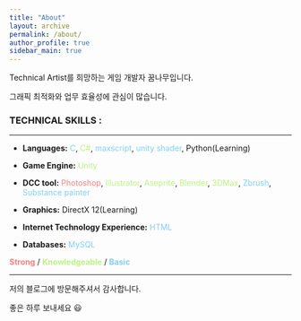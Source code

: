 ```yaml
---
title: "About"
layout: archive
permalink: /about/
author_profile: true
sidebar_main: true
---
```




Technical Artist를 희망하는 게임 개발자 꿈나무입니다.

그래픽 최적화와 업무 효율성에 관심이 많습니다.





### TECHNICAL SKILLS :

--------------------------------------------------------------------------------------------------

* <b>Languages:</b> <span style="color:#80CFF2">C</span>, <span style="color:#BCF280">C#</span>, <span style="color:#80CFF2">maxscript</span>, <span style="color:#80CFF2">unity shader</span>, Python(Learning)

* <b>Game Engine:</b> <span style="color:#BCF280">Unity</span>

* <b>DCC tool:</b> <span style="color:#F28080">Photoshop</span>, <span style="color:#BCF280">Illustrator</span>, <span style="color:#BCF280">Aseprite</span>, <span style="color:#BCF280">Blender</span>, <span style="color:#BCF280">3DMax</span>, <span style="color:#80CFF2">Zbrush</span>, <span style="color:#80CFF2">Substance painter</span>

* <b>Graphics:</b> DirectX 12(Learning)

* <b>Internet Technology Experience:</b> <span style="color:#80CFF2">HTML</span>

* <b>Databases:</b> <span style="color:#80CFF2">MySQL</span>



<span style="color:#F28080"><b>Strong</b></span> / <span style="color:#BCF280"><b>Knowledgeable</b></span> / <span style="color:#80CFF2"><b>Basic</b></span> 



------------------------------------

저의 블로그에 방문해주셔서 감사합니다.

좋은 하루 보내세요 :smiley: